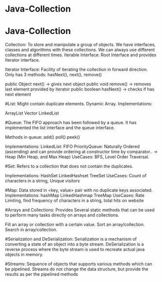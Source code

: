 # Java-Collection
# Java-Collection

Collection:
To store and manipulate a group of objects.
We have interfaces, classes and algorithms with these collections.
We can always use different collections at different times.
Iterable Interface:
Root Interface and provides Iterator interface.

Iterator Interface:
Facility of iterating the collection in forward direction.
Only has 3 methods: hasNext(), next(), remove()

public Object next()  ->  gives next object
public void remove() -> removes last element provided by iterator 
public boolean hasNext() -> checks if has next element


#List:
Might contain duplicate elements.
Dynamic Array.
Implementations:

ArrayList
Vector 
LinkedList 

#Queue:
The FIFO approach has been followed by a queue.
It has implemented the list interface and the queue interface.

Methods in queue:
add()
poll()
peek()

Implementations:
LinkedList: FIFO
PriorityQueue:  Naturally Ordered (ascending) and can provide ordering at constructor time by comparator.. -> Heap (Min Heap, and Max Heap)
UseCases: BFS, Level Order Traversal.

#Set:
Refers to a collection that does not contain the duplicates.

Implementations:
HashSet
LinkedHashset
TreeSet
UseCases: Count of characters in a string, Unique visitors

#Map:
Data stored in <key, value> pair with no duplicate keys associated.
Implementations:
hashMap
LinkedHashmap
TreeMap
UseCases: Rate Limiting, find frequency of characters in a string, total hits on website

#Arrays and Collections:
Provides Several static methods that can be used to perform many tasks directly on arrays and collections.

Fill an array or collection with a certain value.
Sort an array/collection.
Search in array/collection.


#Serialization and DeSerialization:
Serialization is a mechanism of converting a state of an object into a byte stream.
DeSerialization is a reverse process where the byte stream is used to recreate actual java objects in memory.

#Streams:
Sequence of objects that supports various methods which can be pipelined.
Streams do not change the data structure, but provide the results as per the pipelined methods



